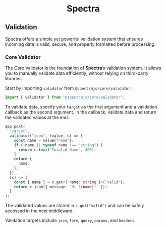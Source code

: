 <h1 align="center">Spectra</h1>

## Validation

Spectra offers a simple yet powerful validation system that ensures
incoming data is valid, secure, and properly formatted before processing.

### Core Validator

The Core Validator is the foundation of **Spectra**’s validation system.
It allows you to manually validate data efficiently, without
relying on third-party libraries.

Start by importing `validator` from `@spectrajs/core/validator`:

```ts
import { validator } from "@spectrajs/core/validator";
```

To validate data, specify your `target` as the first argument
and a validation callback as the second argument. In the callback,
validate data and return the validated values at the end.

```ts
app.post(
  "/greet",
  validator("json", (value, c) => {
    const name = value["name"];
    if (!name || typeof name !== "string") {
      return c.text("Invalid Name", 400);
    }
    return {
      name,
    };
  }),
  (c) => {
    const { name } = c.get<{ name: string }>("valid");
    return c.json({ message: `Hi ${name}!` });
  }
);
```

The validated values are stored in `c.get("valid")` and can be safely
accessed in the next middleware.

Validation targets include `json`, `form`, `query`, `params`, and `headers`.
